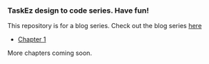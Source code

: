 ### TaskEz design to code series. Have fun!

This repository is for a blog series. Check out the blog series [here](https://dev.to/faruuko)

- [Chapter 1](https://dev.to/faruuko/taskez-design-to-code-chapter-1-4l53)

More chapters coming soon.
